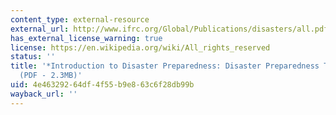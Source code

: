 ```yaml
---
content_type: external-resource
external_url: http://www.ifrc.org/Global/Publications/disasters/all.pdf
has_external_license_warning: true
license: https://en.wikipedia.org/wiki/All_rights_reserved
status: ''
title: '*Introduction to Disaster Preparedness: Disaster Preparedness Training Programme*.
  (PDF - 2.3MB)'
uid: 4e463292-64df-4f55-b9e8-63c6f28db99b
wayback_url: ''
---
```

